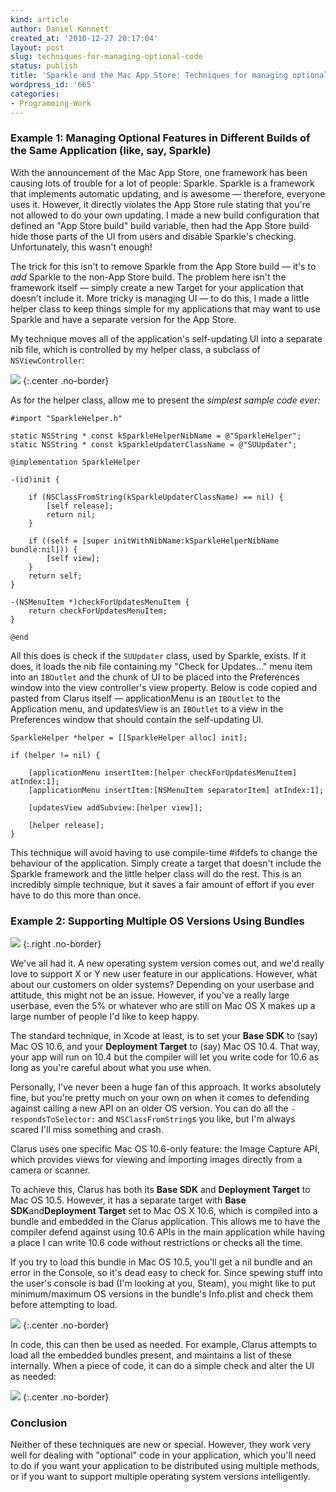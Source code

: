 ```yaml
---
kind: article
author: Daniel Kennett
created_at: '2010-12-27 20:17:04'
layout: post
slug: techniques-for-managing-optional-code
status: publish
title: 'Sparkle and the Mac App Store: Techniques for managing optional code'
wordpress_id: '665'
categories:
- Programming-Work
---
```


### Example 1: Managing Optional Features in Different Builds of the Same Application (like, say, Sparkle)

With the announcement of the Mac App Store, one framework has been
causing lots of trouble for a lot of people: Sparkle. Sparkle is a
framework that implements automatic updating, and is awesome —
therefore, everyone uses it. However, it directly violates the App Store
rule stating that you're not allowed to do your own updating. I made a
new build configuration that defined an "App Store build" build
variable, then had the App Store build hide those parts of the UI from
users and disable Sparkle's checking. Unfortunately, this wasn't enough!

The trick for this isn't to remove Sparkle from the App Store build —
it's to *add* Sparkle to the non-App Store build. The problem here isn't
the framework itself — simply create a new Target for your application
that doesn't include it. More tricky is managing UI — to do this, I made
a little helper class to keep things simple for my applications that may
want to use Sparkle and have a separate version for the App Store.

My technique moves all of the application's self-updating UI into a
separate nib file, which is controlled by my helper class, a subclass of
`NSViewController`:

<img src="/pictures/for_posts/2010/12/SparkleHelperXib.png" />
{:.center .no-border}

As for the helper class, allow me to present the *simplest sample code ever:*

~~~~~~~~
#import "SparkleHelper.h"

static NSString * const kSparkleHelperNibName = @"SparkleHelper";
static NSString * const kSparkleUpdaterClassName = @"SUUpdater";

@implementation SparkleHelper

-(id)init {

    if (NSClassFromString(kSparkleUpdaterClassName) == nil) {
        [self release];
        return nil;
    }

    if ((self = [super initWithNibName:kSparkleHelperNibName bundle:nil])) {
        [self view];
    }
    return self;
}

-(NSMenuItem *)checkForUpdatesMenuItem {
    return checkForUpdatesMenuItem;
}

@end
~~~~~~~~

All this does is check if the `SUUpdater` class, used by Sparkle, exists.
If it does, it loads the nib file containing my "Check for Updates..."
menu item into an `IBOutlet` and the chunk of UI to be placed into the
Preferences window into the view controller's view property. Below is
code copied and pasted from Clarus itself — applicationMenu is an
`IBOutlet` to the Application menu, and updatesView is an `IBOutlet` to a
view in the Preferences window that should contain the self-updating UI.

~~~~~~~~
SparkleHelper *helper = [[SparkleHelper alloc] init];

if (helper != nil) {

    [applicationMenu insertItem:[helper checkForUpdatesMenuItem] atIndex:1];
    [applicationMenu insertItem:[NSMenuItem separatorItem] atIndex:1];

    [updatesView addSubview:[helper view]];

    [helper release];
}
~~~~~~~~

This technique will avoid having to use compile-time \#ifdefs to change
the behaviour of the application. Simply create a target that doesn't
include the Sparkle framework and the little helper class will do the
rest. This is an incredibly simple technique, but it saves a fair amount
of effort if you ever have to do this more than once.

### Example 2: Supporting Multiple OS Versions Using Bundles

<img src="/pictures/for_posts/2010/12/ClarusTargets.png" />
{:.right .no-border} 

We've all had it. A new operating system version comes out, and we'd
really love to support X or Y new user feature in our applications.
However, what about our customers on older systems? Depending on your
userbase and attitude, this might not be an issue. However, if you've a
really large userbase, even the 5% or whatever who are still on Mac OS X
makes up a large number of people I'd like to keep happy.

The standard technique, in Xcode at least, is to set your **Base SDK**
to (say) Mac OS 10.6, and your **Deployment Target** to (say) Mac OS
10.4. That way, your app will run on 10.4 but the compiler will let you
write code for 10.6 as long as you're careful about what you use when.

Personally, I've never been a huge fan of this approach. It works
absolutely fine, but you're pretty much on your own on when it comes to
defending against calling a new API on an older OS version. You can do
all the `-respondsToSelector:` and `NSClassFromString`s you like, but I'm
always scared I'll miss something and crash.

Clarus uses one specific Mac OS 10.6-only feature: the Image Capture
API, which provides views for viewing and importing images directly from
a camera or scanner.

To achieve this, Clarus has both its **Base SDK** and **Deployment
Target** to Mac OS 10.5. However, it has a separate target with **Base
SDK**and**Deployment Target** set to Mac OS X 10.6, which is compiled
into a bundle and embedded in the Clarus application. This allows me to
have the compiler defend against using 10.6 APIs in the main application
while having a place I can write 10.6 code without restrictions or
checks all the time.

If you try to load this bundle in Mac OS 10.5, you'll get a nil bundle
and an error in the Console, so it's dead easy to check for. Since
spewing stuff into the user's console is bad (I'm looking at you,
Steam), you might like to put minimum/maximum OS versions in the
bundle's Info.plist and check them before attempting to load.

<img src="/pictures/for_posts/2010/12/KNPluginMinimumSystemVersion2.png" />
{:.center .no-border}

In code, this can then be used as needed. For example, Clarus attempts
to load all the embedded bundles present, and maintains a list of these
internally. When a piece of code, it can do a simple check and alter the
UI as needed:

<img src="/pictures/for_posts/2010/12/ClarusPluginManager.png" />
{:.center .no-border}

### Conclusion

Neither of these techniques are new or special. However, they work very
well for dealing with "optional" code in your application, which you'll
need to do if you want your application to be distributed using multiple
methods, or if you want to support multiple operating system versions
intelligently.
